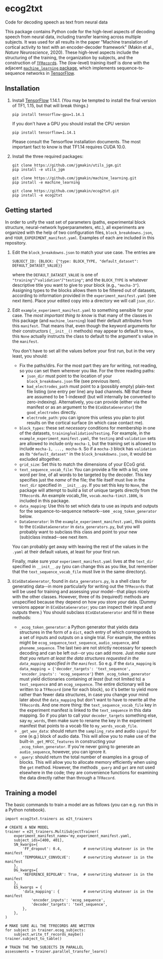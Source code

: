 # ecog2txt
Code for decoding speech as text from neural data

This package contains Python code for the high-level aspects of decoding speech from neural data, including transfer learning across multiple subjects.  It was used for all results in the paper "Machine translation of cortical activity to text with an encoder-decoder framework" (Makin et al., _Nature Neuroscience_, 2020).  These high-level aspects include the structuring of the training, the organization by subjects, and the construction of [`TFRecord`s](https://www.tensorflow.org/tutorials/load_data/tfrecord).  The (low-level) training itself is done with the adjacent [`machine_learning` package](https://github.com/jgmakin/machine_learning), which implements sequence-to-sequence networks in [TensorFlow](https://www.tensorflow.org).

## Installation
1.  Install [TensorFlow](https://www.tensorflow.org) 1.14.1.  (You may be tempted to install the final version of TF1, 1.15, but that will break things.)
    ```
    pip install tensorflow-gpu=1.14.1
    ```
    If you don't have a GPU you should install the CPU version
    ```
    pip install tensorflow=1.14.1
    ```
    Please consult the Tensorflow installation documents.  The most important fact to know is that TF1.14 requires CUDA 10.0.

2.  Install the three required packages:
    ```
    git clone https://github.com/jgmakin/utils_jgm.git
    pip install -e utils_jgm

    git clone https://github.com/jgmakin/machine_learning.git
    pip install -e machine_learning

    git clone https://github.com/jgmakin/ecog2txt.git
    pip install -e ecog2txt

    ```

## Getting started
In order to unify the vast set of parameters (paths, experimental block structure, neural-network hyperparameters, etc.), all experiments are organized with the help of two configuration files, `block_breakdowns.json`, and `YOUR_EXPERIMENT_manifest.yaml`.  Examples of each are included in this repository.

1.  Edit the `block_breakdowns.json` to match your use case.  The entries are

    ```SUBJECT_ID: {BLOCK: {"type: BLOCK_TYPE, "default_dataset": DEFAULT_DATASET_VALUE}}```
    
    where the `DEFAULT_DATASET_VALUE` is one of `"training"`/`"validation"`/`"testing"`; and the `BLOCK_TYPE` is whatever descriptive title you want to give to your block (e.g., `"mocha-3"`).  Assigning types to the blocks allows them to be filtered out of datasets, according to information provided in the `experiment_manifest.yaml` (see next item).
    Place your edited copy into a directory we will call `json_dir`.

2.  Edit `example_experiment_manifest.yaml` to something sensible for your case.  The *most important thing to know* is that many of the classes in this package (and `machine_learning`) load their default attributes from this `manifest`.  That means that, even though the keyword arguments for their constructors (`__init__()` methods) may appear to default to `None`, this `None` actually instructs the class to default to the argument's value in the `manifest`.

    You don't have to set all the values before your first run, but in the very least, you should:
    * Fix the paths/dirs.  For the most part they are for writing, not reading, so you can set them wherever you like.  For the three reading paths:
      * `json_dir` must point to the location of your `block_breakdowns.json` file (see previous item).
      * `bad_electrodes_path` must point to a (possibly empty) plain-text file listing (one entry per line) any bad channels.  NB that these are assumed to be 1-indexed! (but will internally be converted to zero-indexing).  Alternatively, you can provide (either via the manifest or as an argument to the `ECoGDataGenerator`) the `good_electrodes` directly.
      * `electrode_path`: you can ignore this unless you plan to plot results on the cortical surface (in which case contact me).
    * `block_types`: these set *necessary* conditions for membership in one of the datasets, `training`/`validation`/`testing`.  For example, in the `example_experiment_manifest.yaml`, the `testing` and `validation` sets are allowed to include only `mocha-1`, but the training set is allowed to include `mocha-1, ..., mocha-9`.  So if a `mocha-3` block has `validation` as its `"default_dataset"` in the `block_breakdowns.json`, it would be excluded altogether.
    * `grid_size`: Set this to match the dimensions of your ECoG grid.
    * `text_sequence_vocab_file`: You can provide a file with a list, one word per line, of all words to be targeted by the decoder.  This key specifies just the *name* of the file; the file itself must live in the `text_dir` specified in `__init__.py`.  If you set this key to `None`, the package will attempt to build a list of unique targets directly from the `TFRecord`s.  An example vocab_file, `vocab.mocha-timit.1806`, is included in this package.
    * `data_mapping`: Use this to set which data to use as inputs and outputs for the sequence-to-sequence network--see `_ecog_token_generator` below.  
    * `DataGenerator`: In the `example_experiment_manifest.yaml`, this points to the `ECoGDataGenerator` in `data_generators.py`, but you will probably want to subclass this class and point to your new (sub)class instead--see next item.

    You can probably get away with leaving the rest of the values in the `.yaml` at their default values, at least for your first run.
    
    Finally, make sure your `experiment_manifest.yaml` lives at the `text_dir` specified in `__init__.py` (you can change this as you like, but remember that the `text_sequence_vocab_file` must live in the same directory).

3. `ECoGDataGenerator`, found in `data_generators.py`, is a shell class for generating data--in more particularly for writing out the `TFRecords` that will be used for training and assessing your model--that plays nicely with the other classes.  However, three of its (required!) methods are unspecified because they depend on how *you* store *your* data.  (Dummy versions appear in `ECoGDataGenerator`; you can inspect their input and outputs there.)  You should subclass `ECoGDataGenerator` and fill in these methods:
    * `_ecog_token_generator`: a Python generator that yields data structures in the form of a `dict`, each entry of which corresponds to a set of inputs and outputs on a single trial.  For example, the entries might be `ecog_sequence`,`text_sequence`, `audio_sequence`, and `phoneme_sequence`.  The last two are not strictly necessary for speech decoding and can be left out--or you can add more.  Just *make sure that you return at least the data structures requested in the `data_mapping` specified in the `manifest`*.  So e.g. if the `data_mapping` is
    ```data_mapping = {'decoder_targets': 'text_sequence', 'encoder_inputs': 'ecog_sequence'}```
    then `_ecog_token_generator` must yield dictionaries containing *at least* (but not limited to) a `text_sequence` and an `ecog_sequence`.  The entire dictionary will be written to a `TFRecord` (one for each block), so it's better to yield more rather than fewer data structures, in case you change your mind later about the `data_mapping` but don't want to have to rewrite all the `TFRecord`s.
    And one more thing: the `text_sequence_vocab_file` key in the experiment manifest is linked to the `text_sequence` in this data mapping.  So if you plan to call your `decoder_targets` something else, say `my_words`, then make sure to rename the key in the experiment manifest that points to a vocab file to `my_words_vocab_file`.
    * `_get_wav_data`: should return the `sampling_rate` and audio `signal` for one (e.g.) block of audio data.  This will allow you to make use of the built-in `_get_MFCC_features` in constructing your `_ecog_token_generator`.  If you're never going to generate an `audio_sequence`, however, you can ignore it.
    * `_query`: should return the total number of examples in a group of blocks.  This will allow you to allocate memory efficiently when using the `get` method.  However, the methods `_query` and `get` are not used elsewhere in the code; they are convenience functions for examining the data directly rather than through a `TFRecord`.
    

## Training a model
The basic commands to train a model are as follows (you can e.g. run this in a Python notebook).

```
import ecog2txt.trainers as e2t_trainers

# CREATE A NEW MODEL
trainer = e2t_trainers.MultiSubjectTrainer(
    experiment_manifest_name='my_experiment_manifest.yaml,
    subject_ids=[400, 401],
    SN_kwargs={
        'FF_dropout': 0.4,          # overwriting whatever is in the manifest
        'TEMPORALLY_CONVOLVE':      # overwriting whatever is in the manifest
    },
    DG_kwargs={
        'REFERENCE_BIPOLAR': True,  # overwriting whatever is in the manifest
    },
    ES_kwargs = {
        'data_mapping': {           # overwriting whatever is in the manifest
            'encoder_inputs': 'ecog_sequence',
            'decoder_targets': 'text_sequence',
        },
    },
)

# MAKE SURE ALL THE TFRECORDS ARE WRITTEN
for subject in trainer.ecog_subjects:
    subject.write_tf_records_maybe()
trainer.subject_to_table()

# TRAIN THE TWO SUBJECTS IN PARALLEL
assessments = trainer.parallel_transfer_learn()
```
